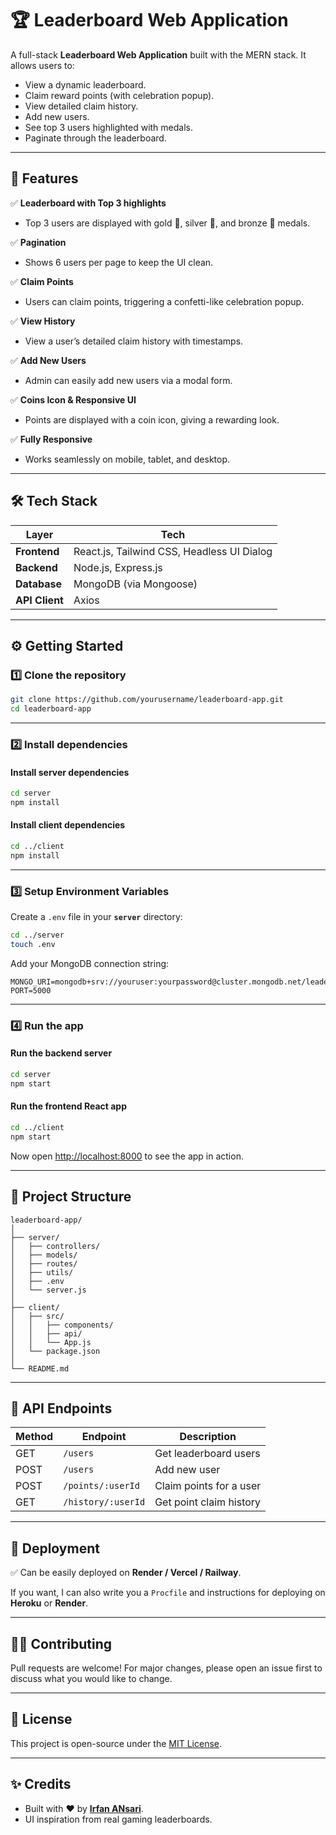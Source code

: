 # 🏆 Leaderboard Web Application

A full-stack **Leaderboard Web Application** built with the MERN stack.
It allows users to:

* View a dynamic leaderboard.
* Claim reward points (with celebration popup).
* View detailed claim history.
* Add new users.
* See top 3 users highlighted with medals.
* Paginate through the leaderboard.

---

## 🚀 Features

✅ **Leaderboard with Top 3 highlights**

* Top 3 users are displayed with gold 🥇, silver 🥈, and bronze 🥉 medals.

✅ **Pagination**

* Shows 6 users per page to keep the UI clean.

✅ **Claim Points**

* Users can claim points, triggering a confetti-like celebration popup.

✅ **View History**

* View a user’s detailed claim history with timestamps.

✅ **Add New Users**

* Admin can easily add new users via a modal form.

✅ **Coins Icon & Responsive UI**

* Points are displayed with a coin icon, giving a rewarding look.

✅ **Fully Responsive**

* Works seamlessly on mobile, tablet, and desktop.

---

## 🛠️ Tech Stack

| Layer          | Tech                                       |
| -------------- | ------------------------------------------ |
| **Frontend**   | React.js, Tailwind CSS, Headless UI Dialog |
| **Backend**    | Node.js, Express.js                        |
| **Database**   | MongoDB (via Mongoose)                     |
| **API Client** | Axios                                      |

---

## ⚙️ Getting Started

### 1️⃣ Clone the repository

```bash
git clone https://github.com/yourusername/leaderboard-app.git
cd leaderboard-app
```

---

### 2️⃣ Install dependencies

#### Install server dependencies

```bash
cd server
npm install
```

#### Install client dependencies

```bash
cd ../client
npm install
```

---

### 3️⃣ Setup Environment Variables

Create a `.env` file in your **`server`** directory:

```bash
cd ../server
touch .env
```

Add your MongoDB connection string:

```env
MONGO_URI=mongodb+srv://youruser:yourpassword@cluster.mongodb.net/leaderboard
PORT=5000
```

---

### 4️⃣ Run the app

#### Run the backend server

```bash
cd server
npm start
```

#### Run the frontend React app

```bash
cd ../client
npm start
```

Now open [http://localhost:8000](http://localhost:8000) to see the app in action.

---

## 📁 Project Structure

```
leaderboard-app/
│
├── server/
│   ├── controllers/
│   ├── models/
│   ├── routes/
│   ├── utils/
│   ├── .env
│   └── server.js
│
├── client/
│   ├── src/
│   │   ├── components/
│   │   ├── api/
│   │   └── App.js
│   └── package.json
│
└── README.md
```

---

## 📝 API Endpoints

| Method | Endpoint           | Description             |
| ------ | ------------------ | ----------------------- |
| GET    | `/users`           | Get leaderboard users   |
| POST   | `/users`           | Add new user            |
| POST   | `/points/:userId`  | Claim points for a user |
| GET    | `/history/:userId` | Get point claim history |

---

## 🚀 Deployment

✅ Can be easily deployed on **Render / Vercel / Railway**.

If you want, I can also write you a `Procfile` and instructions for deploying on **Heroku** or **Render**.

---

## 👨‍💻 Contributing

Pull requests are welcome!
For major changes, please open an issue first to discuss what you would like to change.

---

## 📄 License

This project is open-source under the [MIT License](LICENSE).

---

## ✨ Credits

* Built with ❤️ by **[Irfan ANsari](https://github.com/iRfAn-AnSaRi0)**.
* UI inspiration from real gaming leaderboards.

